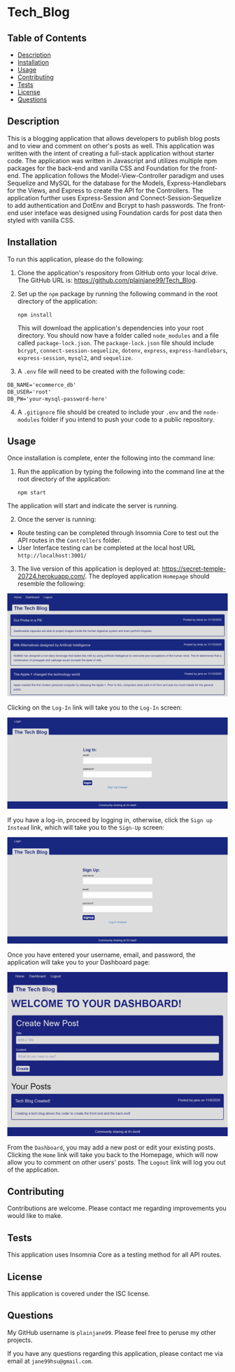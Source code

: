 # Tech_Blog

## Table of Contents
* [Description](#description)
* [Installation](#installation)
* [Usage](#usage)
* [Contributing](#contributing)
* [Tests](#tests)
* [License](#license)
* [Questions](#questions)

## Description <a name="description"></a>
This is a blogging application that allows developers to publish blog posts and to view and comment on other's posts as well.  This application was written with the intent of creating a full-stack application without starter code.  The application was written in Javascript and utilizes multiple npm packages for the back-end and vanilla CSS and Foundation for the front-end.  The application follows the Model-View-Controller paradigm and uses Sequelize and MySQL for the database for the Models, Express-Handlebars for the Views, and Express to create the API for the Controllers.  The application further uses Express-Session and Connect-Session-Sequelize to add authentication and DotEnv and Bcrypt to hash passwords.  The front-end user inteface was designed using Foundation cards for post data then styled with vanilla CSS.  

## Installation <a name="installation"></a>
To run this application, please do the following: 

1. Clone the application's respository from GitHub onto your local drive.  The GitHub URL is: https://github.com/plainjane99/Tech_Blog.  
2. Set up the ```npm``` package by running the following command in the root directory of the application: 
    
    ```
    npm install
    ```
    
    This will download the application's dependencies into your root directory.  You should now have a folder called ```node_modules``` and a file called ```package-lock.json```.  The ```package-lock.json``` file should include ```bcrypt```, ```connect-session-sequelize```, ```dotenv```, ```express```, ```express-handlebars```, ```express-session```, ```mysql2```, and ```sequelize```.
3. A ```.env``` file will need to be created with the following code:
```
DB_NAME='ecommerce_db'
DB_USER='root'
DB_PW='your-mysql-password-here'
```
4. A ```.gitignore``` file should be created to include your ```.env``` and the ```node-modules``` folder if you intend to push your code to a public repository.

## Usage <a name="usage"></a>
Once installation is complete, enter the following into the command line:
1.  Run the application by typing the following into the command line at the root directory of the application:

    ```
    npm start
    ```
    
The application will start and indicate the server is running.

2. Once the server is running:
* Route testing can be completed through Insomnia Core to test out the API routes in the ```Controllers``` folder.  
* User Interface testing can be completed at the local host URL ```http://localhost:3001/```

3. The live version of this application is deployed at:  https://secret-temple-20724.herokuapp.com/.  The deployed application ```Homepage``` should resemble the following:

![Homepage](./assets/images/Tech_Blog_Homepage_Snip.png)

Clicking on the ```Log-In``` link will take you to the ```Log-In``` screen:

![Log-In](./assets/images/Tech_Blog_Log-In_Snip.png)

If you have a log-in, proceed by logging in, otherwise, click the ```Sign up Instead``` link, which will take you to the ```Sign-Up``` screen:

![Sign-Up](./assets/images/Tech_Blog_Sign-up_Snip.png)

Once you have entered your username, email, and password, the application will take you to your Dashboard page:

![Dashboard](./assets/images/Tech_Blog_Dashboard_Snip.png)

From the ```Dashboard```, you may add a new post or edit your existing posts.  Clicking the ```Home``` link will take you back to the Homepage, which will now allow you to comment on other users' posts.  The ```Logout``` link will log you out of the application.

## Contributing <a name="contributing"></a>
Contributions are welcome.  Please contact me regarding improvements you would like to make.

## Tests <a name="tests"></a>
This application uses Insomnia Core as a testing method for all API routes.

## License <a name="license"></a>
This application is covered under the ISC license.

## Questions <a name="questions"></a>
My GitHub username is ```plainjane99```.  Please feel free to peruse my other projects.

If you have any questions regarding this application, please contact me via email at ```jane99hsu@gmail.com```.
  